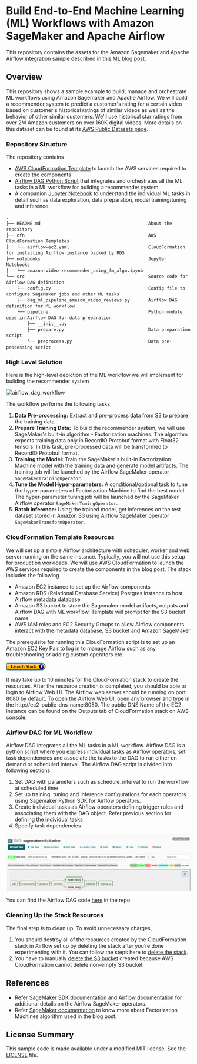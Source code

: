 # Build End-to-End Machine Learning (ML) Workflows with Amazon SageMaker and Apache Airflow

This repository contains the assets for the Amazon Sagemaker and Apache Airflow integration sample described in this [ML blog post](#TODO).

## Overview

This repository shows a sample example to build, manage and orchestrate ML workflows using Amazon Sagemaker and Apache Airflow. We will build a recommender system to predict a customer's rating for a certain video based on customer's historical ratings of similar videos as well as the behavior of other similar customers. We'll use historical star ratings from over 2M Amazon customers on over 160K digital videos. More details on this dataset can be found at its [AWS Public Datasets page](https://s3.amazonaws.com/amazon-reviews-pds/readme.html).

### Repository Structure

The repository contains

- [AWS CloudFormation Template](./cfn/airflow-ec2.yaml) to launch the AWS services required to create the components
- [Airflow DAG Python Script](./src/dag_ml_pipeline_amazon_video_reviews.py) that integrates and orchestrates all the ML tasks in a ML workflow for building a recommender system.
- A companion [Jupyter Notebook](./notebooks/amazon-video-recommender_using_fm_algo.ipynb) to understand the individual ML tasks in detail such as data exploration, data preparation, model training/tuning and inference.


```text
.
├── README.md                                         About the repository
├── cfn                                               AWS CloudFormation Templates
│   └── airflow-ec2.yaml                              CloudFormation for installing Airflow instance backed by RDS
├── notebooks                                         Jupyter Notebooks
│   └── amazon-video-recommender_using_fm_algo.ipynb
└── src                                               Source code for Airflow DAG definition
    ├── config.py                                     Config file to configure SageMaker jobs and other ML tasks
    ├── dag_ml_pipeline_amazon_video_reviews.py       Airflow DAG definition for ML workflow
    └── pipeline                                      Python module used in Airflow DAG for data preparation
        ├── __init__.py
        ├── prepare.py                                Data preparation script
        └── preprocess.py                             Data pre-processing script
```

### High Level Solution

Here is the high-level depiction of the ML workflow we will implement for building the recommender system

![airflow_dag_workflow](./images/airflow-sagemaker-airflow-dag.png)

The workflow performs the following tasks

1. **Data Pre-processing:** Extract and pre-process data from S3 to prepare the training data.
2. **Prepare Training Data:** To build the recommender system, we will use SageMaker's built-in algorithm - Factorization machines. The algorithm expects training data only in RecordIO Protobuf format with Float32 tensors. In this task, pre-processed data will be transformed to RecordIO Protobuf format.
3. **Training the Model:** Train the SageMaker's built-in Factorization Machine model with the training data and generate model artifacts. The training job will be launched by the Airflow SageMaker operator `SageMakerTrainingOperator`.
4. **Tune the Model Hyper-parameters:** A conditional/optional task to tune the hyper-parameters of Factorization Machine to find the best model. The hyper-parameter tuning job will be launched by the SageMaker Airflow operator `SageMakerTuningOperator`.
5. **Batch inference:** Using the trained model, get inferences on the test dataset stored in Amazon S3 using Airflow SageMaker operator `SageMakerTransformOperator`.

### CloudFormation Template Resources

We will set up a simple Airflow architecture with scheduler, worker and web server running on the same instance. Typically, you will not use this setup for production workloads. We will use AWS CloudFormation to launch the AWS services required to create the components in the blog post. The stack includes the following

- Amazon EC2 instance to set up the Airflow components
- Amazon RDS (Relational Database Service) Postgres instance to host Airflow metadata database
- Amazon S3 bucket to store the Sagemaker model artifacts, outputs and Airflow DAG with ML workflow. Template will prompt for the S3 bucket name
- AWS IAM roles and EC2 Security Groups to allow Airflow components interact with the metadata database, S3 bucket and Amazon SageMaker

The prerequisite for running this CloudFormation script is to set up an Amazon EC2 Key Pair to log in to manage Airflow such as any troubleshooting or adding custom operators etc.

[![cfn-launch-stack](./images/LaunchStack.png)](https://console.aws.amazon.com/cloudformation/home?region=us-west-2#/stacks/new?stackName=airflow-sagemaker&templateURL=./cfn/airflow-ec2.yaml)

It may take up to 10 minutes for the CloudFormation stack to create the resources. After the resource creation is completed, you should be able to login to Airflow Web UI. The Airflow web server should be running on port 8080 by default. To open the Airflow Web UI, open any browser and type in the http://ec2-public-dns-name:8080. The public DNS Name of the EC2 instance can be found on the Outputs tab of CloudFormation stack on AWS console.

### Airflow DAG for ML Workflow

Airflow DAG integrates all the ML tasks in a ML workflow. Airflow DAG is a python script where you express individual tasks as Airflow operators, set task dependencies and associate the tasks to the DAG to run either on demand or scheduled interval. The Airflow DAG script is divided into following sections

1. Set DAG with parameters such as schedule_interval to run the workflow at scheduled time
2. Set up training, tuning and inference configurations for each operators using Sagemaker Python SDK for Airflow operators. 
3. Create individual tasks as Airflow operators defining trigger rules and associating them with the DAG object. Refer previous section for defining the individual tasks
4. Specify task dependencies

![airflow_dag](./images/airflow-sagemaker-dag.png)

You can find the Airflow DAG code [here](./src/dag_ml_pipeline_amazon_video_reviews.py) in the repo.

### Cleaning Up the Stack Resources

The final step is to clean up. To avoid unnecessary charges,

1. You should destroy all of the resources created by the CloudFormation stack in Airflow set up by deleting the stack after you’re done experimenting with it. You can follow the steps here to [delete the stack](https://docs.aws.amazon.com/AWSCloudFormation/latest/UserGuide/cfn-console-delete-stack.html). 
2. You have to manually [delete the S3 bucket](https://docs.aws.amazon.com/AmazonS3/latest/user-guide/delete-bucket.html) created because AWS CloudFormation cannot delete non-empty S3 bucket.

## References

- Refer [SageMaker SDK documentation](https://github.com/aws/sagemaker-python-sdk/blob/master/src/sagemaker/workflow/README.rst) and [Airflow documentation](https://airflow.apache.org/integration.html?highlight=sagemaker#amazon-sagemaker) for additional details on the Airflow SageMaker operators.
- Refer [SageMaker documentation](https://docs.aws.amazon.com/sagemaker/latest/dg/fact-machines.html) to know more about Factorization Machines algorithm used in the blog post.

## License Summary

This sample code is made available under a modified MIT license. See the [LICENSE](./LICENSE) file.